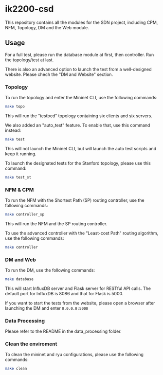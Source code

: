 # ik2200-csd

This repository contains all the modules for the SDN project, including CPM, NFM, Topology, DM and the Web module.

## Usage

For a full test, please run the database module at first, then controller. Run the topology/test at last.

There is also an advanced option to launch the test from a well-designed website. Please chech the "DM and Website" section.

### Topology

To run the topology and enter the Mininet CLI, use the following commands:

```bash
make topo
```

This will run the “testbed" topology containing six clients and six servers.

We also added an "auto_test" feature. To enable that, use this command instead:

```bash
make test
```

This will not launch the Mininet CLI, but will launch the auto test scripts and keep it running.

To launch the designated tests for the Stanford topology, please use this command:

```bash
make test_st
```


### NFM & CPM 

To run the NFM with the Shortest Path (SP) routing controller, use the following commands:

```bash
make controller_sp
```

This will run the NFM and the SP routing controller. 

To use the advanced controller with the "Least-cost Path" routing algorithm, use the following commands:

```bash
make controller
```


### DM and Web

To run the DM, use the following commands:

```bash
make database
```

This will start InfluxDB server and Flask server for RESTful API calls. The default port for InfluxDB is 8086 and that for Flask is 5000. 

If you want to start the tests from the website, please open a browser after launching the DM and enter `0.0.0.0:5000`

### Data Processing

Please refer to the README in the data_processing folder.


### Clean the enviroment

To clean the mininet and ryu configurations, please use the following commands:

```bash
make clean
```

